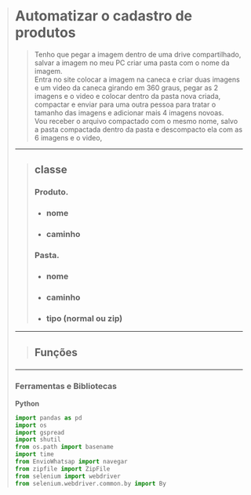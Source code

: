 ># Automatizar o cadastro de produtos 
>> Tenho que pegar a imagem dentro de uma drive compartilhado, salvar a imagem no meu PC criar uma pasta com o nome da imagem.<br>
Entra no site colocar a imagem na caneca e criar duas imagens e um video da caneca girando em 360 graus, pegar as 2 imagens e o video e colocar dentro da pasta nova criada, compactar e enviar para uma outra pessoa para tratar o tamanho das imagens e adicionar mais 4 imagens novoas.<br>
Vou receber o arquivo compactado com o mesmo nome, salvo a pasta compactada dentro da pasta e descompacto ela com as 6 imagens e o video, 
>---
>>## **classe** 
>>
>> ### Produto.
>>* ### nome
>>* ### caminho
>>
>> ### Pasta.
>>* ### nome
>>* ### caminho
>>* ### tipo (normal ou zip)
>---
>>## **Funções** 
>>
>>### 
>---
>### Ferramentas e Bibliotecas
> __Python__
>~~~Python
>import pandas as pd
>import os
>import gspread
>import shutil
>from os.path import basename                                                  
>import time                                                                    
>from EnvioWhatsap import navegar   
>from zipfile import ZipFile
>from selenium import webdriver
>from selenium.webdriver.common.by import By
>
